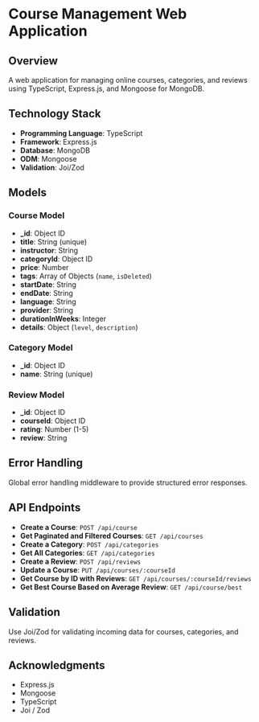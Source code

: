 # Course Management Web Application

## Overview

A web application for managing online courses, categories, and reviews using TypeScript, Express.js, and Mongoose for MongoDB.

## Technology Stack

- **Programming Language**: TypeScript
- **Framework**: Express.js
- **Database**: MongoDB
- **ODM**: Mongoose
- **Validation**: Joi/Zod

## Models

### Course Model
- **_id**: Object ID
- **title**: String (unique)
- **instructor**: String
- **categoryId**: Object ID
- **price**: Number
- **tags**: Array of Objects (`name`, `isDeleted`)
- **startDate**: String
- **endDate**: String
- **language**: String
- **provider**: String
- **durationInWeeks**: Integer
- **details**: Object (`level`, `description`)

### Category Model
- **_id**: Object ID
- **name**: String (unique)

### Review Model
- **_id**: Object ID
- **courseId**: Object ID
- **rating**: Number (1-5)
- **review**: String

## Error Handling

Global error handling middleware to provide structured error responses.


## API Endpoints

- **Create a Course**: `POST /api/course`
- **Get Paginated and Filtered Courses**: `GET /api/courses`
- **Create a Category**: `POST /api/categories`
- **Get All Categories**: `GET /api/categories`
- **Create a Review**: `POST /api/reviews`
- **Update a Course**: `PUT /api/courses/:courseId`
- **Get Course by ID with Reviews**: `GET /api/courses/:courseId/reviews`
- **Get Best Course Based on Average Review**: `GET /api/course/best`

## Validation

Use Joi/Zod for validating incoming data for courses, categories, and reviews.


## Acknowledgments

- Express.js
- Mongoose
- TypeScript
- Joi / Zod




